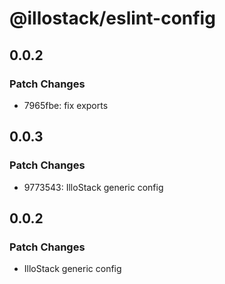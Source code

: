 # @illostack/eslint-config

## 0.0.2

### Patch Changes

- 7965fbe: fix exports

## 0.0.3

### Patch Changes

- 9773543: IlloStack generic config

## 0.0.2

### Patch Changes

- IlloStack generic config
